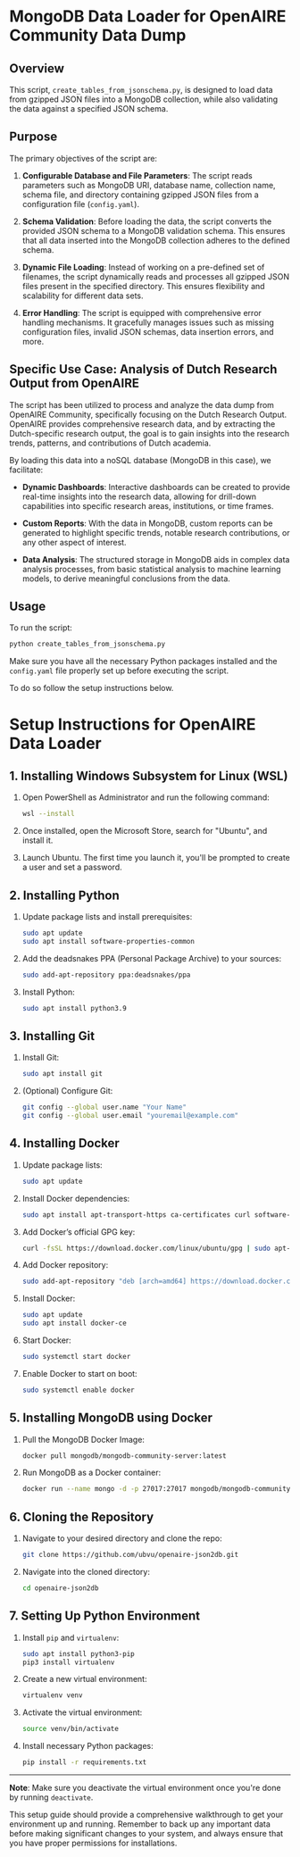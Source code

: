 # MongoDB Data Loader for OpenAIRE Community Data Dump

## Overview

This script, `create_tables_from_jsonschema.py`, is designed to load data from gzipped JSON files into a MongoDB collection, while also validating the data against a specified JSON schema.

## Purpose

The primary objectives of the script are:

1. **Configurable Database and File Parameters**: The script reads parameters such as MongoDB URI, database name, collection name, schema file, and directory containing gzipped JSON files from a configuration file (`config.yaml`).
  
2. **Schema Validation**: Before loading the data, the script converts the provided JSON schema to a MongoDB validation schema. This ensures that all data inserted into the MongoDB collection adheres to the defined schema.

3. **Dynamic File Loading**: Instead of working on a pre-defined set of filenames, the script dynamically reads and processes all gzipped JSON files present in the specified directory. This ensures flexibility and scalability for different data sets.

4. **Error Handling**: The script is equipped with comprehensive error handling mechanisms. It gracefully manages issues such as missing configuration files, invalid JSON schemas, data insertion errors, and more.

## Specific Use Case: Analysis of Dutch Research Output from OpenAIRE

The script has been utilized to process and analyze the data dump from OpenAIRE Community, specifically focusing on the Dutch Research Output. OpenAIRE provides comprehensive research data, and by extracting the Dutch-specific research output, the goal is to gain insights into the research trends, patterns, and contributions of Dutch academia.

By loading this data into a noSQL database (MongoDB in this case), we facilitate:
- **Dynamic Dashboards**: Interactive dashboards can be created to provide real-time insights into the research data, allowing for drill-down capabilities into specific research areas, institutions, or time frames.
  
- **Custom Reports**: With the data in MongoDB, custom reports can be generated to highlight specific trends, notable research contributions, or any other aspect of interest.

- **Data Analysis**: The structured storage in MongoDB aids in complex data analysis processes, from basic statistical analysis to machine learning models, to derive meaningful conclusions from the data.

## Usage

To run the script:

```bash
python create_tables_from_jsonschema.py
```

Make sure you have all the necessary Python packages installed and the `config.yaml` file properly set up before executing the script.

To do so follow the setup instructions below.


# Setup Instructions for OpenAIRE Data Loader

## 1. Installing Windows Subsystem for Linux (WSL)

1. Open PowerShell as Administrator and run the following command:
   
   ```bash
   wsl --install
   ```

2. Once installed, open the Microsoft Store, search for "Ubuntu", and install it.

3. Launch Ubuntu. The first time you launch it, you'll be prompted to create a user and set a password.

## 2. Installing Python

1. Update package lists and install prerequisites:
   
   ```bash
   sudo apt update
   sudo apt install software-properties-common
   ```

2. Add the deadsnakes PPA (Personal Package Archive) to your sources:

   ```bash
   sudo add-apt-repository ppa:deadsnakes/ppa
   ```

3. Install Python:

   ```bash
   sudo apt install python3.9
   ```

## 3. Installing Git

1. Install Git:

   ```bash
   sudo apt install git
   ```

2. (Optional) Configure Git:

   ```bash
   git config --global user.name "Your Name"
   git config --global user.email "youremail@example.com"
   ```

## 4. Installing Docker

1. Update package lists:

   ```bash
   sudo apt update
   ```

2. Install Docker dependencies:

   ```bash
   sudo apt install apt-transport-https ca-certificates curl software-properties-common
   ```

3. Add Docker’s official GPG key:

   ```bash
   curl -fsSL https://download.docker.com/linux/ubuntu/gpg | sudo apt-key add -
   ```

4. Add Docker repository:

   ```bash
   sudo add-apt-repository "deb [arch=amd64] https://download.docker.com/linux/ubuntu $(lsb_release -cs) stable"
   ```

5. Install Docker:

   ```bash
   sudo apt update
   sudo apt install docker-ce
   ```

6. Start Docker:

   ```bash
   sudo systemctl start docker
   ```

7. Enable Docker to start on boot:

   ```bash
   sudo systemctl enable docker
   ```

## 5. Installing MongoDB using Docker

1. Pull the MongoDB Docker Image:

   ```bash
   docker pull mongodb/mongodb-community-server:latest
   ```

2. Run MongoDB as a Docker container:

   ```bash
   docker run --name mongo -d -p 27017:27017 mongodb/mongodb-community-server:latest
   ```

## 6. Cloning the Repository

1. Navigate to your desired directory and clone the repo:

   ```bash
   git clone https://github.com/ubvu/openaire-json2db.git
   ```

2. Navigate into the cloned directory:

   ```bash
   cd openaire-json2db
   ```

## 7. Setting Up Python Environment

1. Install `pip` and `virtualenv`:

   ```bash
   sudo apt install python3-pip
   pip3 install virtualenv
   ```

2. Create a new virtual environment:

   ```bash
   virtualenv venv
   ```

3. Activate the virtual environment:

   ```bash
   source venv/bin/activate
   ```

4. Install necessary Python packages:

   ```bash
   pip install -r requirements.txt
   ```

---

**Note**: Make sure you deactivate the virtual environment once you're done by running `deactivate`. 

This setup guide should provide a comprehensive walkthrough to get your environment up and running. Remember to back up any important data before making significant changes to your system, and always ensure that you have proper permissions for installations.